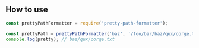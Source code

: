 ## How to use

```javascript
const prettyPathFormatter = require('pretty-path-formatter');

const prettyPath = prettyPathFormatter('baz', '/foo/bar/baz/qux/corge.txt');
console.log(pretty); // baz/qux/corge.txt
```
